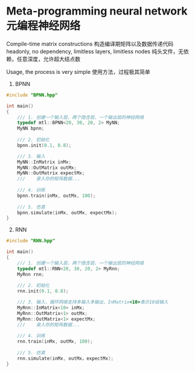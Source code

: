# Meta-programming neural network 元编程神经网络

Compile-time matrix constructions 构造编译期矩阵以及数据传递代码  
headonly, no dependency, limitless layers, limitless nodes 纯头文件，无依赖，任意深度，允许超大结点数

Usage, the process is very simple 使用方法，过程极其简单
1) BPNN
```cpp
#include "BPNN.hpp"

int main()
{
    /// 1. 创建一个输入层，两个隐含层，一个输出层的神经网络
    typedef mtl::BPNN<20, 30, 20, 2> MyNN;
	MyNN bpnn;
	
    /// 2. 初始化
    bpnn.init(0.1, 0.8);

    /// 3. 输入
    MyNN::InMatrix inMx;
    MyNN::OutMatrix outMx;
	MyNN::OutMatrix expectMx;
    ///    录入你的矩阵数据...
	
    /// 4. 训练
    bpnn.train(inMx, outMx, 100);
	
    /// 5. 仿真
    bpnn.simulate(inMx, outMx, expectMx);
}
```

2) RNN
```cpp
#include "RNN.hpp"

int main()
{
    /// 1. 创建一个输入层，两个隐含层，一个输出层的神经网络
    typedef mtl::RNN<20, 30, 20, 2> MyRnn;
	MyRnn rnn;
	
    /// 2. 初始化
    rnn.init(0.1, 0.8);

    /// 3. 输入，循环网络支持多输入多输出，InMatrix<10>表示10组输入
    MyRnn::InMatrix<10> inMx;
    MyRnn::OutMatrix<1> outMx;
	MyRnn::OutMatrix<1> expectMx;
    ///    录入你的矩阵数据...
	
    /// 4. 训练
    rnn.train(inMx, outMx, 100);
	
    /// 5. 仿真
    rnn.simulate(inMx, outMx，expectMx);
}
```
